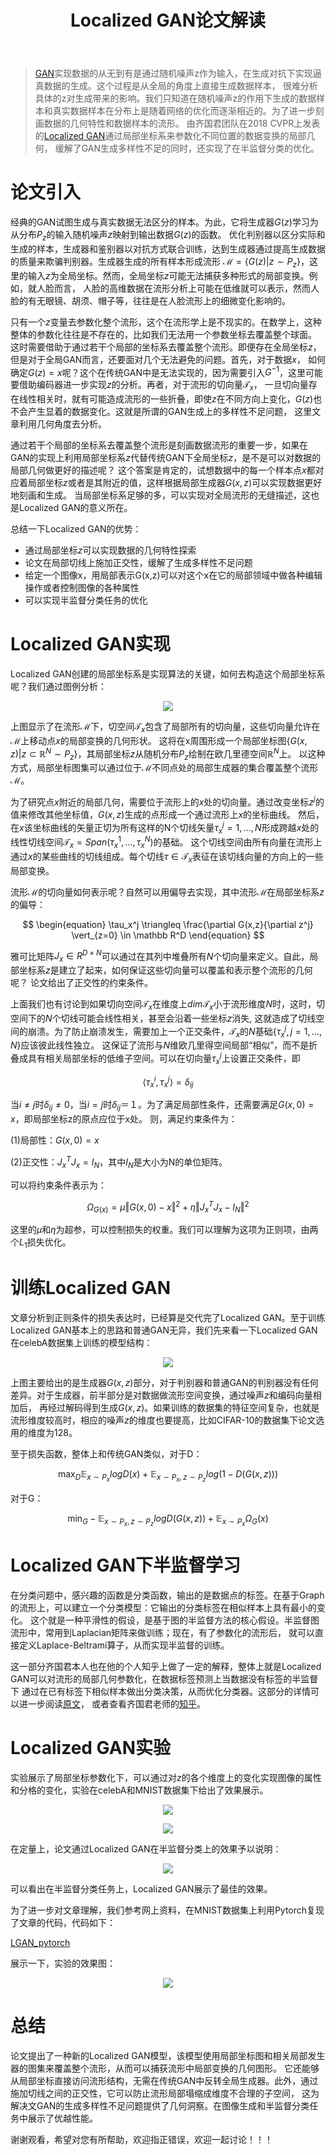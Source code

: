 ﻿---
layout: post
title: Localized GAN论文解读
category: 技术
tags: [GAN]
description: 
---

> [GAN](https://arxiv.org/abs/1406.2661)实现数据的从无到有是通过随机噪声z作为输入，在生成对抗下实现逼真数据的生成。这个过程是从全局的角度上直接生成数据样本，
很难分析具体的z对生成带来的影响。我们只知道在随机噪声z的作用下生成的数据样本和真实数据样本在分布上是随着网络的优化而逐渐相近的。为了进一步刻画数据的几何特性和数据样本的流形。
由齐国君团队在2018 CVPR上发表的[Localized GAN](https://arxiv.org/abs/1711.06020)通过局部坐标系来参数化不同位置的数据变换的局部几何，
缓解了GAN生成多样性不足的同时，还实现了在半监督分类的优化。

# 论文引入

经典的GAN试图生成与真实数据无法区分的样本。为此，它将生成器$G(z)$学习为从分布$P_z$的输入随机噪声$z$映射到输出数据$G(z)$的函数。
优化判别器以区分实际和生成的样本，生成器和鉴别器以对抗方式联合训练，达到生成器通过提高生成数据的质量来欺骗判别器。生成器生成的所有样本形成流形
$\mathcal M = \lbrace G(z) \vert z \sim P_z \rbrace$，这里的输入$z$为全局坐标。然而，全局坐标$z$可能无法捕获多种形式的局部变换。例如，就人脸而言，
人脸的高维数据在流形分析上可能在低维就可以表示，然而人脸的有无眼镜、胡须、帽子等，往往是在人脸流形上的细微变化影响的。

只有一个$z$变量去参数化整个流形，这个在流形学上是不现实的。在数学上，这种整体的参数化往往是不存在的，比如我们无法用一个参数坐标去覆盖整个球面。
这时需要借助于通过若干个局部的坐标系去覆盖整个流形。即便存在全局坐标$z$，但是对于全局GAN而言，还要面对几个无法避免的问题。首先，对于数据$x$，
如何确定$G(z) = x$呢？这个在传统GAN中是无法实现的，因为需要引入$G^{-1}$，这里可能要借助编码器进一步实现$z$的分析。再者，对于流形的切向量$\mathcal T_x$，
一旦切向量存在线性相关时，就有可能造成流形的一些折叠，即使$z$在不同方向上变化，$G(z)$也不会产生显着的数据变化。这就是所谓的GAN生成上的多样性不足问题，
这里文章利用几何角度去分析。

通过若干个局部的坐标系去覆盖整个流形是刻画数据流形的重要一步，如果在GAN的实现上利用局部坐标系$z$代替传统GAN下全局坐标$z$，是不是可以对数据的局部几何做更好的描述呢？
这个答案是肯定的，试想数据中的每一个样本点$x$都对应着局部坐标$z$或者是其附近的值，这样根据局部生成器$G(x,z)$可以实现数据更好地刻画和生成。
当局部坐标系足够的多，可以实现对全局流形的无缝描述，这也是Localized GAN的意义所在。

总结一下Localized GAN的优势：

- 通过局部坐标$z$可以实现数据的几何特性探索
- 论文在局部切线上施加正交性，缓解了生成多样性不足问题
- 给定一个图像x，用局部表示G(x,z)可以对这个x在它的局部领域中做各种编辑操作或者控制图像的各种属性
- 可以实现半监督分类任务的优化

# Localized GAN实现

Localized GAN创建的局部坐标系是实现算法的关键，如何去构造这个局部坐标系呢？我们通过图例分析：

<p align="center">
    <img src="/assets/img/GAN/LGAN1.png">
</p>

上图显示了在流形$\mathcal M$下，切空间$\mathcal T_x$包含了局部所有的切向量，这些切向量允许在$\mathcal M$上移动点$x$的局部变换的几何形状。
这将在x周围形成一个局部坐标图$\{ G(x,z) \vert z \subset \mathbb R^N \sim P_z \}$，其局部坐标$z$从随机分布$P_z$绘制在欧几里德空间$\mathbb R^N$上。
以这种方式，局部坐标图集可以通过位于$\mathcal M$不同点处的局部生成器的集合覆盖整个流形$\mathcal M$。

为了研究点$x$附近的局部几何，需要位于流形上的$x$处的切向量。通过改变坐标$z^j$的值来修改其他坐标值，$G(x,z)$生成的点形成一个通过流形上$x$的坐标曲线。
然后，在$x$该坐标曲线的矢量正切为所有这样的N个切线矢量$\tau_x^j = 1,...,N$形成跨越$x$处的线性切线空间$\mathcal T_x = Span(\tau_x^1,...,\tau_x^N)$的基础。
这个切线空间由所有向量在流形上通过$x$的某些曲线的切线组成。每个切线$\tau \in \mathcal T_x$表征在该切线向量的方向上的一些局部变换。

流形$\mathcal M$的切向量如何表示呢？自然可以用偏导去实现，其中流形$\mathcal M$在局部坐标系$z$的偏导：

$$
\begin{equation}
\tau_x^j \triangleq \frac{\partial G(x,z}{\partial z^j} \vert_{z=0} \in \mathbb R^D
\end{equation}
$$

雅可比矩阵$J_x \in R^{D×N}$可以通过在其列中堆叠所有$N$个切向量来定义。自此，局部坐标系$z$是建立了起来，如何保证这些切向量可以覆盖和表示整个流形的几何呢？
论文给出了正交性的约束条件。

上面我们也有讨论到如果切向空间$\mathcal T_x$在维度上$dim \mathcal T_x$小于流形维度$N$时，这时，切空间下的$N$个切线可能会线性相关，甚至会沿着一些坐标$z$消失,
这就造成了切线空间的崩溃。为了防止崩溃发生，需要加上一个正交条件，$\mathcal T_x$的$N$基础$\{ \tau_x^j,j=1,...,N \}$应该彼此线性独立。
这保证了流形与$N$维欧几里得空间局部“相似”，而不是折叠成具有相关局部坐标的低维子空间。可以在切向量$\tau_x^j$上设置正交条件，即

$$
\begin{equation}
\langle \tau_x^i,\tau_x^j \rangle = \delta_{ij}
\end{equation}
$$

当$i \neq j$时$\delta_{ij} \neq 0$，当$i=j$时$\delta_{ij} ＝ １$。为了满足局部性条件，还需要满足$G(x,0) = x$，即局部坐标z的原点应位于x处。
则，满足约束条件为：

(1)局部性：$G(x,0) = x$

(2)正交性：$J_x^T J_x = I_N$，其中$I_N$是大小为N的单位矩阵。

可以将约束条件表示为：

$$
\begin{equation}
\Omega_{G(x)} = \mu \Vert G(x,0) -x \Vert^2 + \eta \Vert J_x^T J_x - I_N \Vert^2
\end{equation}
$$

这里的$\mu$和$\eta$为超参，可以控制损失的权重。我们可以理解为这项为正则项，由两个$L_1$损失优化。

# 训练Localized GAN

文章分析到正则条件的损失表达时，已经算是交代完了Localized GAN。至于训练Localized GAN基本上的思路和普通GAN无异，我们先来看一下Localized GAN
在celebA数据集上训练的模型结构：

<p align="center">
    <img src="/assets/img/GAN/LGAN2.png">
</p>

上图主要给出的是生成器$G(x,z)$部分，对于判别器和普通GAN的判别器没有任何差异。对于生成器，前半部分是对数据做流形空间变换，通过噪声$z$和编码向量相加后，
再经过解码得到生成$G(x,z)$。如果训练的数据集的特征空间复杂，也就是流形维度较高时，相应的噪声$z$的维度也要提高，比如CIFAR-10的数据集下论文选用的维度为128。

至于损失函数，整体上和传统GAN类似，对于D：

$$
\begin{equation}
\max_D \mathbb E_{x \sim P_x} log D(x) + \mathbb E_{x \sim P_x,z \sim P_z} log(1-D(G(x,z)))
\end{equation}
$$

对于G：

$$
\begin{equation}
\min_G -\mathbb E_{x \sim P_x,z \sim P_z} log D(G(x,z)) + \mathbb E_{x \sim P_x} \Omega_G(x)
\end{equation}
$$

# Localized GAN下半监督学习

在分类问题中，感兴趣的函数是分类函数，输出的是数据点的标签。在基于Graph的流形上，可以建立一个分类模型：它输出的分类标签在相似样本上具有最小的变化。
这个就是一种平滑性的假设，是基于图的半监督方法的核心假设。半监督图流形中，常用到Laplacian矩阵来做训练；现在，有了参数化的流形后，
就可以直接定义Laplace-Beltrami算子，从而实现半监督的训练。

这一部分齐国君本人也在他的个人知乎上做了一定的解释，整体上就是Localized GAN可以对流形的局部几何参数化，在数据标签预测上当数据没有标签的半监督下
通过在已有标签下相似样本做出分类决策，从而优化分类器。这部分的详情可以进一步阅读[原文](https://arxiv.org/abs/1711.06020)，
或者查看齐国君老师的[知乎](https://zhuanlan.zhihu.com/p/36410443)。

# Localized GAN实验

实验展示了局部坐标参数化下，可以通过对$z$的各个维度上的变化实现图像的属性和分格的变化，实验在celebA和MNIST数据集下给出了效果展示。

<p align="center">
    <img src="/assets/img/GAN/LGAN3.png">
</p>

<p align="center">
    <img src="/assets/img/GAN/LGAN4.png">
</p>

在定量上，论文通过Localized GAN在半监督分类上的效果予以说明：

<p align="center">
    <img src="/assets/img/GAN/LGAN5.png">
</p>

可以看出在半监督分类任务上，Localized GAN展示了最佳的效果。

为了进一步对文章理解，我们参考网上资料，在MNIST数据集上利用Pytorch复现了文章的代码，代码如下：

[LGAN_pytorch](https://github.com/TwistedW/LGAN_pytorch)

展示一下，实验的效果图：

<p align="center">
    <img src="/assets/img/GAN/LGAN6.png">
</p>

# 总结

论文提出了一种新的Localized GAN模型，该模型使用局部坐标图和相关局部发生器的图集来覆盖整个流形，从而可以捕获流形中局部变换的几何图形。
它还能够从局部坐标直接访问流形结构，无需在传统GAN中反转全局生成器。此外，通过施加切线之间的正交性，它可以防止流形局部塌缩成维度不合理的子空间，
这为解决文GAN的生成多样性不足问题提供了几何洞察。在图像生成和半监督分类任务中展示了优越性能。

谢谢观看，希望对您有所帮助，欢迎指正错误，欢迎一起讨论！！！